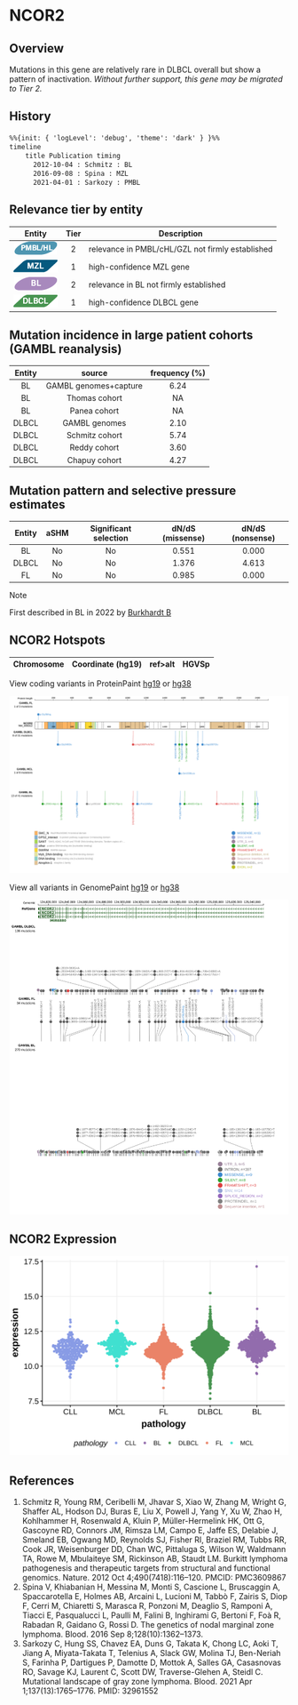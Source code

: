 # NCOR2
## Overview
Mutations in this gene are relatively rare in DLBCL overall but show a pattern of inactivation. *Without further support, this gene may be migrated to Tier 2.*
## History
```mermaid
%%{init: { 'logLevel': 'debug', 'theme': 'dark' } }%%
timeline
    title Publication timing
      2012-10-04 : Schmitz : BL
      2016-09-08 : Spina : MZL
      2021-04-01 : Sarkozy : PMBL
```
## Relevance tier by entity

|Entity|Tier|Description                           |
|:------:|:----:|--------------------------------------|
|![PMBL](images/icons/PMBL_tier2.png)|2|relevance in PMBL/cHL/GZL not firmly established|
|![MZL](images/icons/MZL_tier1.png)|1|high-confidence MZL gene|
|![BL](images/icons/BL_tier2.png)    |2   |relevance in BL not firmly established|
|![DLBCL](images/icons/DLBCL_tier1.png) |1   |high-confidence DLBCL gene            |

## Mutation incidence in large patient cohorts (GAMBL reanalysis)

|Entity|source               |frequency (%)|
|:------:|:---------------------:|:-------------:|
|BL    |GAMBL genomes+capture|6.24         |
|BL    |Thomas cohort        |  NA         |
|BL    |Panea cohort         |  NA         |
|DLBCL |GAMBL genomes        |2.10         |
|DLBCL |Schmitz cohort       |5.74         |
|DLBCL |Reddy cohort         |3.60         |
|DLBCL |Chapuy cohort        |4.27         |

## Mutation pattern and selective pressure estimates

|Entity|aSHM|Significant selection|dN/dS (missense)|dN/dS (nonsense)|
|:------:|:----:|:---------------------:|:----------------:|:----------------:|
|BL    |No  |No                   |0.551           |0.000           |
|DLBCL |No  |No                   |1.376           |4.613           |
|FL    |No  |No                   |0.985           |0.000           |


> [!NOTE]
> First described in BL in 2022 by [Burkhardt B](https://pubmed.ncbi.nlm.nih.gov/35794096)


 ## NCOR2 Hotspots

| Chromosome |Coordinate (hg19) | ref>alt | HGVSp | 
 | :---:| :---: | :--: | :---: |

View coding variants in ProteinPaint [hg19](https://morinlab.github.io/LLMPP/GAMBL/NCOR2_protein.html)  or [hg38](https://morinlab.github.io/LLMPP/GAMBL/NCOR2_protein_hg38.html)

![image](images/proteinpaint/NCOR2_NM_006312.svg)

View all variants in GenomePaint [hg19](https://morinlab.github.io/LLMPP/GAMBL/NCOR2.html)  or [hg38](https://morinlab.github.io/LLMPP/GAMBL/NCOR2_hg38.html)

![image](images/proteinpaint/NCOR2.svg)

## NCOR2 Expression
![image](images/gene_expression/NCOR2_by_pathology.svg)

<!-- FLAGGED FOR TIER 2 -->
<!-- ORIGIN: schmitzBurkittLymphomaPathogenesis2012 -->
<!-- MZL: spinaGeneticsNodalMarginal2016b -->
<!-- BL: schmitzBurkittLymphomaPathogenesis2012 -->
<!-- BL: schmitzBurkittLymphomaPathogenesis2012 -->
## References
1.  Schmitz R, Young RM, Ceribelli M, Jhavar S, Xiao W, Zhang M, Wright G, Shaffer AL, Hodson DJ, Buras E, Liu X, Powell J, Yang Y, Xu W, Zhao H, Kohlhammer H, Rosenwald A, Kluin P, Müller-Hermelink HK, Ott G, Gascoyne RD, Connors JM, Rimsza LM, Campo E, Jaffe ES, Delabie J, Smeland EB, Ogwang MD, Reynolds SJ, Fisher RI, Braziel RM, Tubbs RR, Cook JR, Weisenburger DD, Chan WC, Pittaluga S, Wilson W, Waldmann TA, Rowe M, Mbulaiteye SM, Rickinson AB, Staudt LM. Burkitt lymphoma pathogenesis and therapeutic targets from structural and functional genomics. Nature. 2012 Oct 4;490(7418):116–120. PMCID: PMC3609867
2.  Spina V, Khiabanian H, Messina M, Monti S, Cascione L, Bruscaggin A, Spaccarotella E, Holmes AB, Arcaini L, Lucioni M, Tabbò F, Zairis S, Diop F, Cerri M, Chiaretti S, Marasca R, Ponzoni M, Deaglio S, Ramponi A, Tiacci E, Pasqualucci L, Paulli M, Falini B, Inghirami G, Bertoni F, Foà R, Rabadan R, Gaidano G, Rossi D. The genetics of nodal marginal zone lymphoma. Blood. 2016 Sep 8;128(10):1362–1373. 
3.  Sarkozy C, Hung SS, Chavez EA, Duns G, Takata K, Chong LC, Aoki T, Jiang A, Miyata-Takata T, Telenius A, Slack GW, Molina TJ, Ben-Neriah S, Farinha P, Dartigues P, Damotte D, Mottok A, Salles GA, Casasnovas RO, Savage KJ, Laurent C, Scott DW, Traverse-Glehen A, Steidl C. Mutational landscape of gray zone lymphoma. Blood. 2021 Apr 1;137(13):1765–1776. PMID: 32961552
